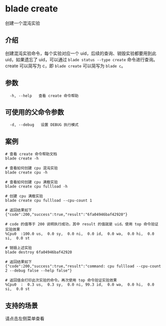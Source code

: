 # blade create

创建一个混沌实验

## 介绍

创建混沌实验命令，每个实验对应一个 uid，后续的查询、销毁实验都要用到此 uid，如果遗忘了 uid，可以通过 `blade status --type create` 命令进行查询。
create 可以简写为 c，即 `blade create` 可以简写为 `blade c`。

## 参数

```text
  -h, --help   查看 create 命令帮助
```

## 可使用的父命令参数

```text
  -d, --debug   设置 DEBUG 执行模式
```

## 案例

```text
# 查看 create 命令帮助文档
blade create -h

# 查看如何创建 cpu 混沌实验
blade create cpu -h

# 查看如何创建 cpu 满载实验
blade create cpu fullload -h

# 创建 cpu 满载实验
blade create cpu fullload --cpu-count 1

# 返回结果如下
{"code":200,"success":true,"result":"6fa04946baf42920"}

# code 的值等于 200 说明执行成功，其中 result 的值就是 uid。使用 top 命令验证实验效果
%Cpu0  :100.0 us,  0.0 sy,  0.0 ni,  0.0 id,  0.0 wa,  0.0 hi,  0.0 si,  0.0 st

# 销毁上述实验
blade destroy 6fa04946baf42920

# 返回结果如下
{"code":200,"success":true,"result":"command: cpu fullload --cpu-count 2 --debug false --help false"}

# 返回值会打印此次实验的命令。再次使用 top 命令验证实验效果
%Cpu0  :  0.3 us,  0.3 sy,  0.0 ni, 99.3 id,  0.0 wa,  0.0 hi,  0.0 si,  0.0 st
```

## 支持的场景
请点击左侧菜单查看